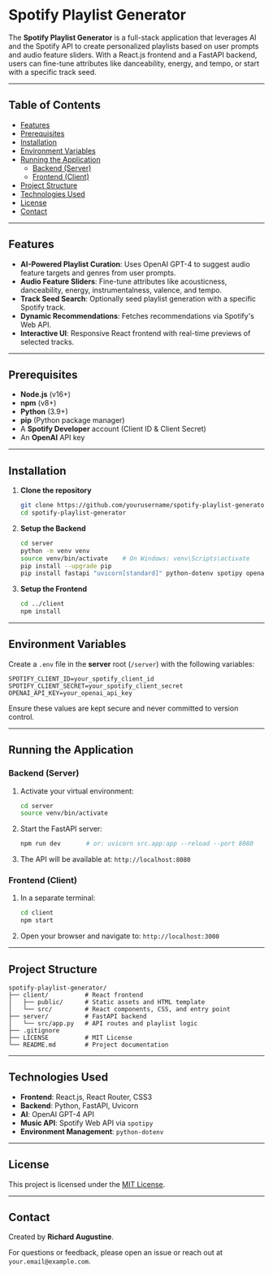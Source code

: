 # Spotify Playlist Generator

The **Spotify Playlist Generator** is a full-stack application that leverages AI and the Spotify API to create personalized playlists based on user prompts and audio feature sliders. With a React.js frontend and a FastAPI backend, users can fine-tune attributes like danceability, energy, and tempo, or start with a specific track seed.

---

## Table of Contents

- [Features](#features)
- [Prerequisites](#prerequisites)
- [Installation](#installation)
- [Environment Variables](#environment-variables)
- [Running the Application](#running-the-application)
  - [Backend (Server)](#backend-server)
  - [Frontend (Client)](#frontend-client)
- [Project Structure](#project-structure)
- [Technologies Used](#technologies-used)
- [License](#license)
- [Contact](#contact)

---

## Features

- **AI-Powered Playlist Curation**: Uses OpenAI GPT-4 to suggest audio feature targets and genres from user prompts.
- **Audio Feature Sliders**: Fine-tune attributes like acousticness, danceability, energy, instrumentalness, valence, and tempo.
- **Track Seed Search**: Optionally seed playlist generation with a specific Spotify track.
- **Dynamic Recommendations**: Fetches recommendations via Spotify's Web API.
- **Interactive UI**: Responsive React frontend with real-time previews of selected tracks.

---

## Prerequisites

- **Node.js** (v16+)
- **npm** (v8+)
- **Python** (3.9+)
- **pip** (Python package manager)
- A **Spotify Developer** account (Client ID & Client Secret)
- An **OpenAI** API key

---

## Installation

1. **Clone the repository**
   ```bash
   git clone https://github.com/yourusername/spotify-playlist-generator.git
   cd spotify-playlist-generator
   ```

2. **Setup the Backend**
   ```bash
   cd server
   python -m venv venv
   source venv/bin/activate    # On Windows: venv\Scripts\activate
   pip install --upgrade pip
   pip install fastapi "uvicorn[standard]" python-dotenv spotipy openai pydantic
   ```

3. **Setup the Frontend**
   ```bash
   cd ../client
   npm install
   ```

---

## Environment Variables

Create a `.env` file in the **server** root (`/server`) with the following variables:

```dotenv
SPOTIFY_CLIENT_ID=your_spotify_client_id
SPOTIFY_CLIENT_SECRET=your_spotify_client_secret
OPENAI_API_KEY=your_openai_api_key
```

Ensure these values are kept secure and never committed to version control.

---

## Running the Application

### Backend (Server)

1. Activate your virtual environment:
   ```bash
   cd server
   source venv/bin/activate
   ```
2. Start the FastAPI server:
   ```bash
   npm run dev       # or: uvicorn src.app:app --reload --port 8080
   ```
3. The API will be available at: `http://localhost:8080`

### Frontend (Client)

1. In a separate terminal:
   ```bash
   cd client
   npm start
   ```
2. Open your browser and navigate to: `http://localhost:3000`

---

## Project Structure

```
spotify-playlist-generator/
├── client/          # React frontend
│   ├── public/      # Static assets and HTML template
│   └── src/         # React components, CSS, and entry point
├── server/          # FastAPI backend
│   └── src/app.py   # API routes and playlist logic
├── .gitignore
├── LICENSE          # MIT License
└── README.md        # Project documentation
```

---

## Technologies Used

- **Frontend**: React.js, React Router, CSS3
- **Backend**: Python, FastAPI, Uvicorn
- **AI**: OpenAI GPT-4 API
- **Music API**: Spotify Web API via `spotipy`
- **Environment Management**: `python-dotenv`

---

## License

This project is licensed under the [MIT License](LICENSE).

---

## Contact

Created by **Richard Augustine**.

For questions or feedback, please open an issue or reach out at `your.email@example.com`.
